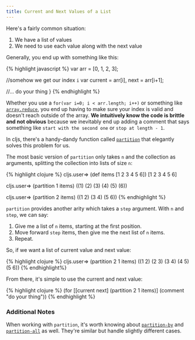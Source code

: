 ```yaml
---
title: Current and Next Values of a List
---
```


Here's a fairly common situation:

1. We have a list of values
2. We need to use each value along with the next value

Generally, you end up with something like this:

{% highlight javascript %}
  var arr = [0, 1, 2, 3];

  //somehow we get our index `i`
  var current = arr[i],
      next = arr[i+1];

  //... do your thing
}
{% endhighlight %}

Whether you use a `for(var i=0; i < arr.length; i++)` or something like [`array.reduce`][array-reduce], you end up having to make sure your index is valid and doesn't reach outside of the array. **We intuitively know the code is brittle and not obvious** because we inevitably end up adding a comment that says something like `start with the second one` or `stop at length - 1`.

In cljs, there's a handy-dandy function called [`partition`][partition] that elegantly solves this problem for us.

The most basic version of `partition` only takes `n` and the collection as arguments, splitting the collection into lists of size `n`:

{% highlight clojure %}
cljs.user=> (def items [1 2 3 4 5 6])
[1 2 3 4 5 6]

cljs.user=> (partition 1 items)
((1) (2) (3) (4) (5) (6))

cljs.user=> (partition 2 items)
((1 2) (3 4) (5 6))
{% endhighlight %}

`partition` provides another arity which takes a `step` argument. With `n` and `step`, we can say:

1. Give me a list of `n` items, starting at the first position.
2. Move forward `step` items, then give me the next list of `n` items.
3. Repeat.

So, if we want a list of current value and next value:

{% highlight clojure %}
cljs.user=> (partition 2 1 items)
((1 2) (2 3) (3 4) (4 5) (5 6))
{% endhighlight%}

From there, it's simple to use the current and next value:

{% highlight clojure %}
(for [[current next] (partition 2 1 items)]
  (comment "do your thing"))
{% endhighlight %}

### Additional Notes

When working with `partition`, it's worth knowing about [`partition-by`][partition-by] and [`partition-all`][partition-all] as well. They're similar but handle slightly different cases.

[array-reduce]: https://developer.mozilla.org/en-US/docs/Web/JavaScript/Reference/Global_Objects/Array/Reduce
[partition]: http://clojure.github.io/clojure/clojure.core-api.html#clojure.core/partition
[partition-by]: http://clojure.github.io/clojure/clojure.core-api.html#clojure.core/partition-by
[partition-all]: http://clojure.github.io/clojure/clojure.core-api.html#clojure.core/partition-all

